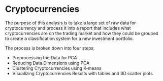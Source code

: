 # Cryptocurrencies

The purpose of this analysis is to take a large set of raw data for cryptocurrency and process it into a report that includes what cryptocurrencies are on the trading market and how they could be grouped to create a classification system for a new investment portfolio.

The process is broken down into four steps:
 - Preprocessing the Data for PCA
 - Reducing Data Dimensions using PCA
 - Clustering Cryptocurrencies using K-means
 - Visualizing Cryptocurrencies Results with tables and 3D scatter plots